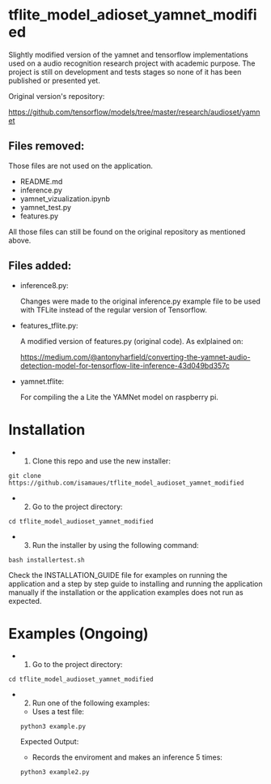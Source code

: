 # tflite_model_adioset_yamnet_modified
  Slightly modified version of the yamnet and tensorflow implementations used on a audio recognition research project with academic purpose. The project is still on development and tests stages so none of it has been published or presented yet.

Original version's repository:

https://github.com/tensorflow/models/tree/master/research/audioset/yamnet

## Files removed:

Those files are not used on the application.
- README.md
- inference.py
- yamnet_vizualization.ipynb
- yamnet_test.py
- features.py


All those files can still be found on the original repository as mentioned above.

## Files added:
- inference8.py:

  Changes were made to the original inference.py example file to be used with TFLite instead of the regular version of Tensorflow.

- features_tflite.py:

  A modified version of features.py (original code). As exlplained on:
  
  https://medium.com/@antonyharfield/converting-the-yamnet-audio-detection-model-for-tensorflow-lite-inference-43d049bd357c

- yamnet.tflite:

  For compiling the a Lite the YAMNet model on raspberry pi.

# Installation
- 1. Clone this repo and use the new installer:

```git clone https://github.com/isamaues/tflite_model_audioset_yamnet_modified```
 
- 2. Go to the project directory:

```cd tflite_model_audioset_yamnet_modified```

- 3. Run the installer by using the following command:

```bash installertest.sh```

Check the INSTALLATION_GUIDE file for examples on running the application and a step by step guide to installing and running the application manually if the installation or the application examples does not run as expected.

# Examples (Ongoing)

- 1. Go to the project directory:

```cd tflite_model_audioset_yamnet_modified```

- 2. Run one of the following examples:

  - Uses a test file:
  
  ```python3 example.py```
  
  Expected Output:
  

  - Records the enviroment and makes an inference 5 times:
  
  ```python3 example2.py```
